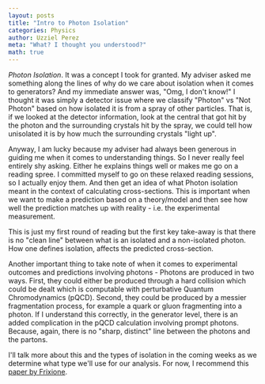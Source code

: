 ```yaml
---
layout: posts
title: "Intro to Photon Isolation"
categories: Physics
author: Uzziel Perez
meta: "What? I thought you understood?"
math: true
---
```


*Photon Isolation*. It was a concept I took for granted. My adviser asked me something along the lines of why do we care about isolation when it comes to generators? And my immediate answer was, "Omg, I don't know!" I thought it was simply a detector issue where we classify "Photon" vs "Not Photon" based on how isolated it is from a spray of other particles. That is, if we looked at the detector information, look at the central that got hit by the photon and the surrounding crystals hit by the spray, we could tell how unisolated it is by how much the surrounding crystals "light up".

Anyway, I am lucky because my adviser had always been generous in guiding me when it comes to understanding things. So I never really feel entirely shy asking. Either he explains things well or makes me go on a reading spree. I committed myself to go on these relaxed reading sessions, so I actually enjoy them. And then get an idea of what Photon isolation meant in the context of calculating cross-sections. This is important when we want to make a prediction based on a theory/model and then see how well the prediction matches up with reality - i.e. the experimental measurement.

This is just my first round of reading but the first key take-away is that there is no "clean line" between what is an isolated and a non-isolated photon. How one defines isolation, affects the predicted cross-section.

Another important thing to take note of when it comes to experimental outcomes and predictions involving photons - Photons are produced in two ways. First, they could either be produced through a hard collision which could be dealt which is computable with perturbative Quantum Chromodynamics (pQCD). Second, they could be produced by a messier fragmentation process, for example a quark or gluon fragmenting into a photon. If I understand this correctly, in the generator level, there is an added complication in the pQCD calculation involving prompt photons. Because, again, there is no "sharp, distinct" line between the photons and the partons.

I'll talk more about this and the types of isolation in the coming weeks as we determine what type we'll use for our analysis. For now, I recommend this [paper by Frixione](https://arxiv.org/abs/hep-ph/9801442v1).

